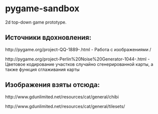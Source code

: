 # pygame-sandbox
2d top-down game prototype. 

<h2>Источники вдохновления:</h2>
<p>http://pygame.org/project-QQ-1889-.html - Работа с изображениями /<p>
<p>http://pygame.org/project-Perlin%20Noise%20Generator-1044-.html - Цветовое кодирование участков случайно сгенерированной карты, а также функция сглаживания карты </p>

<h2>Изображения взяты отсюда:</h2>
<p>http://www.gdunlimited.net/resources/cat/general/chibi</p>
<p>http://www.gdunlimited.net/resources/cat/general/tilesets/<p>
